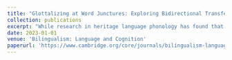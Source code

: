 ```yaml
---
title: "Glottalizing at Word Junctures: Exploring Bidirectional Transfer in Child and Adult Spanish Heritage Speakers."
collection: publications
excerpt: "While research in heritage language phonology has found that transfer from the majority language can lead to divergent attainment in adult heritage language grammars, the extent to which language transfer develops during a heritage speaker's lifespan is understudied. To explore such cross-linguistic transfer, I examine the rate of glottalization between consonant-to-vowel sequences at word junctures produced by child and adult Spanish heritage speakers (i.e., HSs) in both languages. My results show that, in Spanish, child HSs produce greater rates of vowel-initial glottal phonation than their age-matched monolingually-raised Spanish counterparts, suggesting that the Spanish child HSs’ grammars are more permeable to transfer than those of the adult HSs. In English, child and adult HSs show similarly low rates of glottal phonation when compared to their age-matched monolingually-raised English speakers’ counterparts. The findings for English can be explained by either an account of transfer at the individual level or the community level."
date: 2023-01-01
venue: 'Bilingualism: Language and Cognition'
paperurl: 'https://www.cambridge.org/core/journals/bilingualism-language-and-cognition/article/glottalizing-at-word-junctures-exploring-bidirectional-transfer-in-child-and-adult-spanish-heritage-speakers/A0EFAEBC7B352F8479AD79DCDA0F6622'
---
```

